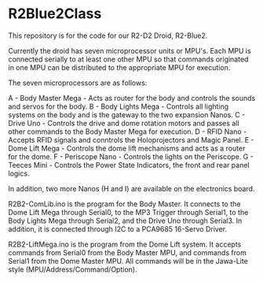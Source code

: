 # R2Blue2Class  

This repository is for the code for our R2-D2 Droid, R2-Blue2. 

Currently the droid has seven microprocessor units or MPU's.  Each MPU is connected serially to at least one other MPU so that commands originated in one MPU can be distributed to the appropriate MPU for execution.  

The seven microprocessors are as follows:

A - Body Master Mega - Acts as router for the body and controls the sounds and servos for the body.
B - Body Lights Mega - Controls all lighting systems on the body and is the gateway to the two expansion Nanos.
C - Drive Uno - Controls the drive and dome rotation motors and passes all other commands to the Body Master Mega for execution.
D - RFID Nano - Accepts RFID signals and conntrols the Holoprojectors and Magic Panel. 
E - Dome Lift Mega - Controls the dome lift mechanisms and acts as a router for the dome.
F - Periscope Nano - Controls the lights on the Periscope.
G - Teeces Mini  - Controls the Power State Indicators, the front and rear panel logics.

In addition, two more Nanos (H and I) are available on the electronics board.

R2B2-ComLib.ino is the program for the Body Master.  It connects to the Dome Lift Mega through Serial0, to the MP3 Trigger through Serial1, to the Body Lights Mega through Serial2, and the Drive Uno through Serial3.  In addition, it is connected through I2C to a PCA9685 16-Servo Driver.




R2B2-LiftMega.ino is the program from the Dome Lift system.  It accepts commands from Serial0 from the Body Master MPU, and commands from Serial1 from the Dome Master MPU. All commands will be in the Jawa-Lite style (MPU/Address/Command/Option).  

